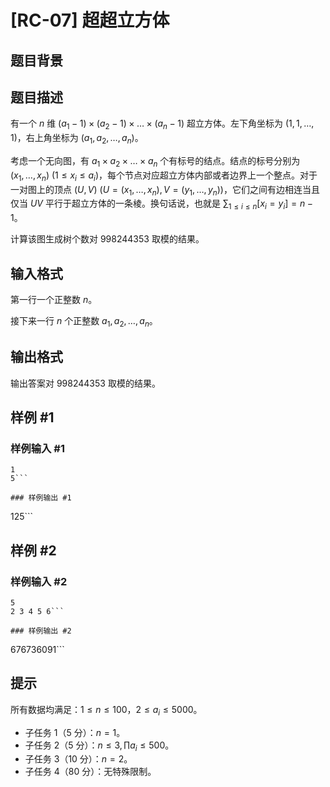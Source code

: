 # [RC-07] 超超立方体

## 题目背景



## 题目描述

有一个 $n$ 维 $(a_1-1)\times (a_2-1)\times \dots \times (a_n-1)$ 超立方体。左下角坐标为 $(1,1,\dots,1)$，右上角坐标为 $(a_1,a_2,\dots,a_n)$。

考虑一个无向图，有 $a_1\times a_2\times \dots \times a_n$ 个有标号的结点。结点的标号分别为 $(x_1,\dots,x_n)\ (1\le x_i\le a_i)$，每个节点对应超立方体内部或者边界上一个整点。对于一对图上的顶点 $(U,V)\ (U=(x_1,\dots,x_n),V=(y_1,\dots,y_n))$，它们之间有边相连当且仅当 $UV$ 平行于超立方体的一条棱。换句话说，也就是 $\sum_{1\le i\le n}[x_i=y_i]=n-1$。

计算该图生成树个数对 $998244353$ 取模的结果。

## 输入格式

第一行一个正整数 $n$。

接下来一行 $n$ 个正整数 $a_1,a_2,\dots,a_n$。

## 输出格式

输出答案对 $998244353$ 取模的结果。

## 样例 #1

### 样例输入 #1
```
1
5```

### 样例输出 #1

```
125```

## 样例 #2

### 样例输入 #2
```
5
2 3 4 5 6```

### 样例输出 #2

```
676736091```

## 提示

所有数据均满足：$1\le n\le 100$，$2\le a_i\le 5000$。

- 子任务 $1$（$5$ 分）：$n=1$。
- 子任务 $2$（$5$ 分）：$n\le 3,\prod a_i\le 500$。
- 子任务 $3$（$10$ 分）：$n=2$。
- 子任务 $4$（$80$ 分）：无特殊限制。
